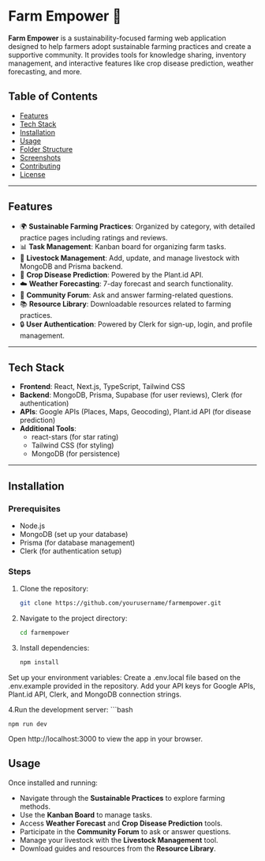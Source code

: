 # Farm Empower 🌱

**Farm Empower** is a sustainability-focused farming web application designed to help farmers adopt sustainable farming practices and create a supportive community. It provides tools for knowledge sharing, inventory management, and interactive features like crop disease prediction, weather forecasting, and more.

## Table of Contents
- [Features](#features)
- [Tech Stack](#tech-stack)
- [Installation](#installation)
- [Usage](#usage)
- [Folder Structure](#folder-structure)
- [Screenshots](#screenshots)
- [Contributing](#contributing)
- [License](#license)

---

## Features

- 🌍 **Sustainable Farming Practices**: Organized by category, with detailed practice pages including ratings and reviews.
- 📊 **Task Management**: Kanban board for organizing farm tasks.
- 🌱 **Livestock Management**: Add, update, and manage livestock with MongoDB and Prisma backend.
- 🌾 **Crop Disease Prediction**: Powered by the Plant.id API.
- ☁️ **Weather Forecasting**: 7-day forecast and search functionality.
- 💬 **Community Forum**: Ask and answer farming-related questions.
- 📚 **Resource Library**: Downloadable resources related to farming practices.
- 🔒 **User Authentication**: Powered by Clerk for sign-up, login, and profile management.

---

## Tech Stack

- **Frontend**: React, Next.js, TypeScript, Tailwind CSS
- **Backend**: MongoDB, Prisma, Supabase (for user reviews), Clerk (for authentication)
- **APIs**: Google APIs (Places, Maps, Geocoding), Plant.id API (for disease prediction)
- **Additional Tools**: 
  - react-stars (for star rating)
  - Tailwind CSS (for styling)
  - MongoDB (for persistence)

---

## Installation

### Prerequisites

- Node.js
- MongoDB (set up your database)
- Prisma (for database management)
- Clerk (for authentication setup)

### Steps

1. Clone the repository:
   ```bash
   git clone https://github.com/yourusername/farmempower.git

2. Navigate to the project directory:
   ```bash
   cd farmempower

3. Install dependencies:
   ```bash
   npm install
Set up your environment variables:
Create a .env.local file based on the .env.example provided in the repository.
Add your API keys for Google APIs, Plant.id API, Clerk, and MongoDB connection strings.

4.Run the development server:
    ```bash
         
    npm run dev
    
Open http://localhost:3000 to view the app in your browser.

## Usage

Once installed and running:

- Navigate through the **Sustainable Practices** to explore farming methods.
- Use the **Kanban Board** to manage tasks.
- Access **Weather Forecast** and **Crop Disease Prediction** tools.
- Participate in the **Community Forum** to ask or answer questions.
- Manage your livestock with the **Livestock Management** tool.
- Download guides and resources from the **Resource Library**.

